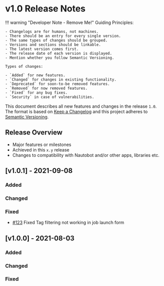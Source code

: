 # v1.0 Release Notes

!!! warning "Developer Note - Remove Me!"
    Guiding Principles:

    - Changelogs are for humans, not machines.
    - There should be an entry for every single version.
    - The same types of changes should be grouped.
    - Versions and sections should be linkable.
    - The latest version comes first.
    - The release date of each version is displayed.
    - Mention whether you follow Semantic Versioning.

    Types of changes:

    - `Added` for new features.
    - `Changed` for changes in existing functionality.
    - `Deprecated` for soon-to-be removed features.
    - `Removed` for now removed features.
    - `Fixed` for any bug fixes.
    - `Security` in case of vulnerabilities.


This document describes all new features and changes in the release `1.0`. The format is based on [Keep a Changelog](https://keepachangelog.com/en/1.0.0/) and this project adheres to [Semantic Versioning](https://semver.org/spec/v2.0.0.html).

## Release Overview

- Major features or milestones
- Achieved in this `x.y` release
- Changes to compatibility with Nautobot and/or other apps, libraries etc.

## [v1.0.1] - 2021-09-08

### Added

### Changed

### Fixed

- [#123](https://github.com/jtdub/nautobot-app-waveplan/issues/123) Fixed Tag filtering not working in job launch form

## [v1.0.0] - 2021-08-03

### Added

### Changed

### Fixed
